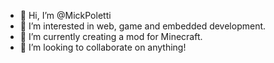 - 👋 Hi, I’m @MickPoletti
- 👀 I’m interested in web, game and embedded development.
- 🌱 I’m currently creating a mod for Minecraft.
- 💞️ I’m looking to collaborate on anything!

<!---
MickPoletti/MickPoletti is a ✨ special ✨ repository because its `README.md` (this file) appears on your GitHub profile.
You can click the Preview link to take a look at your changes.
--->

